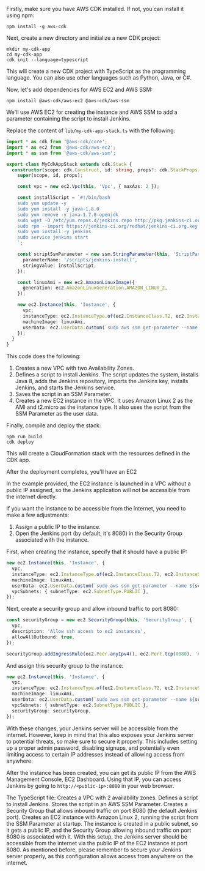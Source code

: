 Firstly, make sure you have AWS CDK installed. If not, you can install it using npm:

```
npm install -g aws-cdk
```

Next, create a new directory and initialize a new CDK project:

```
mkdir my-cdk-app
cd my-cdk-app
cdk init --language=typescript
```

This will create a new CDK project with TypeScript as the programming language. You can also use other languages such as Python, Java, or C#.

Now, let's add dependencies for AWS EC2 and AWS SSM:

```
npm install @aws-cdk/aws-ec2 @aws-cdk/aws-ssm
```

We'll use AWS EC2 for creating the instance and AWS SSM to add a parameter containing the script to install Jenkins.

Replace the content of `lib/my-cdk-app-stack.ts` with the following:

```typescript
import * as cdk from '@aws-cdk/core';
import * as ec2 from '@aws-cdk/aws-ec2';
import * as ssm from '@aws-cdk/aws-ssm';

export class MyCdkAppStack extends cdk.Stack {
  constructor(scope: cdk.Construct, id: string, props?: cdk.StackProps) {
    super(scope, id, props);

    const vpc = new ec2.Vpc(this, 'Vpc', { maxAzs: 2 });

    const installScript = `#!/bin/bash
    sudo yum update -y
    sudo yum install -y java-1.8.0
    sudo yum remove -y java-1.7.0-openjdk
    sudo wget -O /etc/yum.repos.d/jenkins.repo http://pkg.jenkins-ci.org/redhat/jenkins.repo
    sudo rpm --import https://jenkins-ci.org/redhat/jenkins-ci.org.key
    sudo yum install -y jenkins
    sudo service jenkins start
    `;

    const scriptSsmParameter = new ssm.StringParameter(this, 'ScriptParameter', {
      parameterName: '/scripts/jenkins-install',
      stringValue: installScript,
    });

    const linuxAmi = new ec2.AmazonLinuxImage({
      generation: ec2.AmazonLinuxGeneration.AMAZON_LINUX_2,
    });

    new ec2.Instance(this, 'Instance', {
      vpc,
      instanceType: ec2.InstanceType.of(ec2.InstanceClass.T2, ec2.InstanceSize.MICRO),
      machineImage: linuxAmi,
      userData: ec2.UserData.custom(`sudo aws ssm get-parameter --name ${scriptSsmParameter.parameterName} --with-decryption --region ${this.region} --query Parameter.Value --output text | bash -`),
    });
  }
}
```

This code does the following:

1. Creates a new VPC with two Availability Zones.
2. Defines a script to install Jenkins. The script updates the system, installs Java 8, adds the Jenkins repository, imports the Jenkins key, installs Jenkins, and starts the Jenkins service.
3. Saves the script in an SSM Parameter.
4. Creates a new EC2 instance in the VPC. It uses Amazon Linux 2 as the AMI and t2.micro as the instance type. It also uses the script from the SSM Parameter as the user data.

Finally, compile and deploy the stack:

```
npm run build
cdk deploy
```

This will create a CloudFormation stack with the resources defined in the CDK app.

After the deployment completes, you'll have an EC2


In the example provided, the EC2 instance is launched in a VPC without a public IP assigned, so the Jenkins application will not be accessible from the internet directly.

If you want the instance to be accessible from the internet, you need to make a few adjustments:

1. Assign a public IP to the instance.
2. Open the Jenkins port (by default, it's 8080) in the Security Group associated with the instance.

First, when creating the instance, specify that it should have a public IP:

```typescript
new ec2.Instance(this, 'Instance', {
  vpc,
  instanceType: ec2.InstanceType.of(ec2.InstanceClass.T2, ec2.InstanceSize.MICRO),
  machineImage: linuxAmi,
  userData: ec2.UserData.custom(`sudo aws ssm get-parameter --name ${scriptSsmParameter.parameterName} --with-decryption --region ${this.region} --query Parameter.Value --output text | bash -`),
  vpcSubnets: { subnetType: ec2.SubnetType.PUBLIC },
});
```

Next, create a security group and allow inbound traffic to port 8080:

```typescript
const securityGroup = new ec2.SecurityGroup(this, 'SecurityGroup', {
  vpc,
  description: 'Allow ssh access to ec2 instances',
  allowAllOutbound: true,
});

securityGroup.addIngressRule(ec2.Peer.anyIpv4(), ec2.Port.tcp(8080), 'Allow Jenkins access from anywhere');
```

And assign this security group to the instance:

```typescript
new ec2.Instance(this, 'Instance', {
  vpc,
  instanceType: ec2.InstanceType.of(ec2.InstanceClass.T2, ec2.InstanceSize.MICRO),
  machineImage: linuxAmi,
  userData: ec2.UserData.custom(`sudo aws ssm get-parameter --name ${scriptSsmParameter.parameterName} --with-decryption --region ${this.region} --query Parameter.Value --output text | bash -`),
  vpcSubnets: { subnetType: ec2.SubnetType.PUBLIC },
  securityGroup: securityGroup,
});
```

With these changes, your Jenkins server will be accessible from the internet. However, keep in mind that this also exposes your Jenkins server to potential threats, so make sure to secure it properly. This includes setting up a proper admin password, disabling signups, and potentially even limiting access to certain IP addresses instead of allowing access from anywhere.

After the instance has been created, you can get its public IP from the AWS Management Console, EC2 Dashboard. Using that IP, you can access Jenkins by going to `http://<public-ip>:8080` in your web browser.

The TypeScript file:
Creates a VPC with 2 availability zones.
Defines a script to install Jenkins.
Stores the script in an AWS SSM Parameter.
Creates a Security Group that allows inbound traffic on port 8080 (the default Jenkins port).
Creates an EC2 instance with Amazon Linux 2, running the script from the SSM Parameter at startup. The instance is created in a public subnet, so it gets a public IP, and the Security Group allowing inbound traffic on port 8080 is associated with it.
With this setup, the Jenkins server should be accessible from the internet via the public IP of the EC2 instance at port 8080. As mentioned before, please remember to secure your Jenkins server properly, as this configuration allows access from anywhere on the internet.